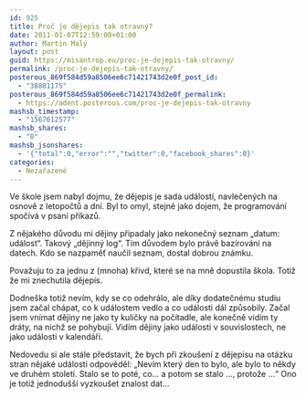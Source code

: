 ```yaml
---
id: 925
title: Proč je dějepis tak otravný?
date: 2011-01-07T12:59:00+01:00
author: Martin Malý
layout: post
guid: https://misantrop.eu/proc-je-dejepis-tak-otravny/
permalink: /proc-je-dejepis-tak-otravny/
posterous_869f584d59a8506ee6c71421743d2e0f_post_id:
  - "38881175"
posterous_869f584d59a8506ee6c71421743d2e0f_permalink:
  - https://adent.posterous.com/proc-je-dejepis-tak-otravny
mashsb_timestamp:
  - "1567612577"
mashsb_shares:
  - "0"
mashsb_jsonshares:
  - '{"total":0,"error":"","twitter":0,"facebook_shares":0}'
categories:
  - Nezařazené
---
```

Ve &scaron;kole jsem nabyl dojmu, že dějepis je sada ud&aacute;lost&iacute;, navlečen&yacute;ch na osnově z letopočtů a dn&iacute;. Byl to omyl, stejně jako dojem, že programov&aacute;n&iacute; spoč&iacute;v&aacute; v psan&iacute; př&iacute;kazů.

Z nějak&eacute;ho důvodu mi dějiny připadaly jako nekonečn&yacute; seznam &#8222;datum: ud&aacute;lost&#8220;. Takov&yacute; &#8222;dějinn&yacute; log&#8220;. T&iacute;m důvodem bylo pr&aacute;vě baz&iacute;rov&aacute;n&iacute; na datech. Kdo se nazpaměť naučil seznam, dostal dobrou zn&aacute;mku.

Považuju to za jednu z (mnoha) křivd, kter&eacute; se na mně dopustila &scaron;kola. Totiž že mi znechutila dějepis.

Dodne&scaron;ka totiž nev&iacute;m, kdy se co odehr&aacute;lo, ale d&iacute;ky dodatečn&eacute;mu studiu jsem začal ch&aacute;pat, co k ud&aacute;lostem vedlo a co ud&aacute;losti d&aacute;l způsobily. Začal jsem vn&iacute;mat dějiny ne jako ty kuličky na poč&iacute;tadle, ale konečně vid&iacute;m ty dr&aacute;ty, na nichž se pohybuj&iacute;. Vid&iacute;m dějiny jako ud&aacute;losti v souvislostech, ne jako ud&aacute;losti v kalend&aacute;ři.

Nedovedu si ale st&aacute;le představit, že bych při zkou&scaron;en&iacute; z dějepisu na ot&aacute;zku stran nějak&eacute; ud&aacute;losti odpověděl: &#8222;Nev&iacute;m kter&yacute; den to bylo, ale bylo to někdy ve druh&eacute;m stolet&iacute;. Stalo se to pot&eacute;, co&#8230; a potom se stalo &#8230;, protože &#8230;&#8220; Ono je totiž jednodu&scaron;&scaron;&iacute; vyzkou&scaron;et znalost dat&#8230;